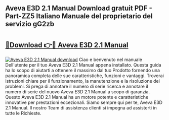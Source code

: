 ## Aveva E3D 2.1 Manual Download gratuit PDF - Part-ZZ5 Italiano Manuale del proprietario del servizio gG2zb

# <h2><a href="http://df95oj.blite.top/?on=Aveva+E3D+2.1+Manual">🔗Download 👉🔴 Aveva E3D 2.1 Manual</a></h2>

[![Aveva E3D 2.1 Manual download](https://i.imgur.com/lujVjoI.png)](http://df95oj.blite.top/?on=Aveva+E3D+2.1+Manual)
Ciao e benvenuto nel manuale Dell'utente per il tuo Aveva E3D 2.1 Manual appena installato. Questa guida ha lo scopo di aiutarti a ottenere il massimo dal tuo Prodotto fornendo una panoramica completa delle sue caratteristiche, funzioni e vantaggi. Troverai istruzioni chiare per il funzionamento, la manutenzione e la risoluzione dei problemi. Si prega di annotare il numero di serie ricerca e annotare il numero di serie del nuovo Aveva E3D 2.1 Manual a scopo di garanzia. Questo Aveva E3D 2.1 Manual ha un motore potente e caratteristiche innovative per prestazioni eccezionali. Siamo sempre qui per te, Aveva E3D 2.1 Manual. Il nostro Team di assistenza clienti si impegna ad assisterti in tutte le Richieste.

